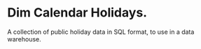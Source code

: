 # Dim Calendar Holidays.

A collection of public holiday data in SQL format, to use in a data warehouse.


 

